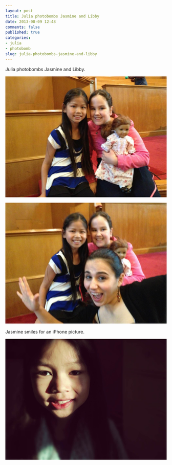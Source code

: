 ```yaml
---
layout: post
title: Julia photobombs Jasmine and Libby
date: 2013-08-09 12:48
comments: false
published: true
categories:
- julia
- photobomb
slug: julia-photobombs-jasmine-and-libby
---
```

Julia photobombs Jasmine and Libby.

![May, 2013 -  iPhone pictures](/assets/images/2013/2013-04-06/2013-04-iPhone-2013-04-06-at-19-00-17.jpg)

![May, 2013 -  iPhone pictures](/assets/images/2013/2013-04-06/2013-04-iPhone-2013-04-06-at-19-00-18.jpg)

Jasmine smiles for an iPhone picture.

![May, 2013 -  iPhone pictures](/assets/images/2013/2013-04-03/Jasmine-smiling.jpg)
